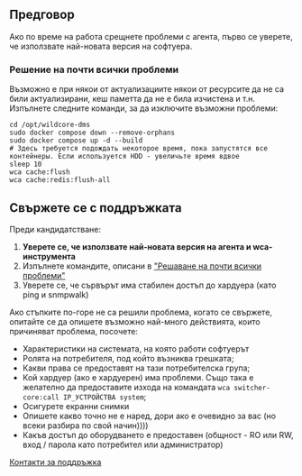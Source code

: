 ## Предговор
Ако по време на работа срещнете проблеми с агента, първо се уверете, че използвате най-новата версия на софтуера.

### Решение на почти всички проблеми
Възможно е при някои от актуализациите някои от ресурсите да не са били актуализирани, кеш паметта да не е била изчистена и т.н.
Изпълнете следните команди, за да изключите възможни проблеми:
```shell
cd /opt/wildcore-dms 
sudo docker compose down --remove-orphans
sudo docker compose up -d --build 
# Здесь требуется подождать некоторое время, пока запустятся все контейнеры. Если используется HDD - увеличьте время вдвое
sleep 10 
wca cache:flush
wca cache:redis:flush-all
```

## Свържете се с поддръжката

Преди кандидатстване:

1. **Уверете се, че използвате най-новата версия на агента и wca-инструмента**
2. Изпълнете командите, описани в ["Решаване на почти всички проблеми"](#_2)
3. Уверете се, че сървърът има стабилен достъп до хардуера (като ping и snmpwalk)

Ако стъпките по-горе не са решили проблема, когато се свържете, опитайте се да опишете възможно най-много действията, които причиняват проблема, посочете:

* Характеристики на системата, на която работи софтуерът
* Ролята на потребителя, под който възниква грешката;
* Какви права се предоставят на тази потребителска група;
* Кой хардуер (ако е хардуерен) има проблеми. Също така е желателно да предоставите изхода на командата `wca switcher-core:call IP_УСТРОЙСТВА system`;
* Осигурете екранни снимки
* Опишете какво точно не е наред, дори ако е очевидно за вас (но всеки разбира по свой начин))))
* Какъв достъп до оборудването е предоставен (общност - RO или RW, вход / парола като потребител или администратор)

[Контакти за поддръжка](/ru/contact/contacts/#_2)

